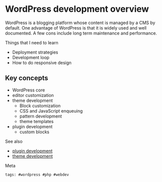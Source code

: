 # WordPress development overview

WordPress is a blogging platform whose content is managed by a CMS by
default. One advantage of WordPress is that it is widely used and well
documented. A few cons include long term maintenance and performance.

Things that I need to learn

- Deployment strategies
- Development loop
- How to do responsive design

## Key concepts

- WordPress core
- editor customization
- theme development
  - Block customization
  - CSS and JavaScript enqueuing
  - pattern development
  - theme templates
- plugin development
  - custom blocks

See also

- [plugin development](../149)
- [theme development](../140)

Meta

    tags: #wordpress #php #webdev
